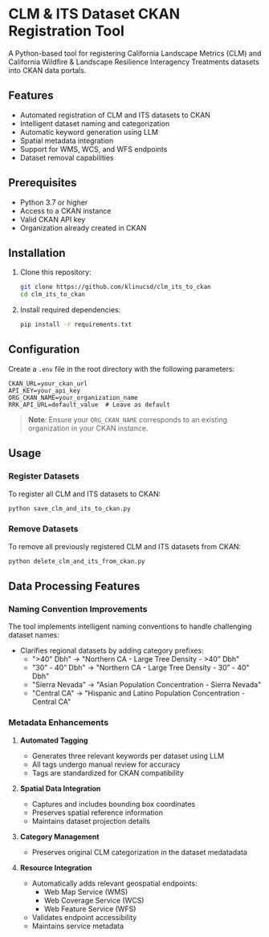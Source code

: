 # CLM & ITS Dataset CKAN Registration Tool

A Python-based tool for registering California Landscape Metrics (CLM) and California Wildfire & Landscape Resilience Interagency Treatments datasets into CKAN data portals.

## Features

- Automated registration of CLM and ITS datasets to CKAN
- Intelligent dataset naming and categorization
- Automatic keyword generation using LLM
- Spatial metadata integration
- Support for WMS, WCS, and WFS endpoints
- Dataset removal capabilities

## Prerequisites

- Python 3.7 or higher
- Access to a CKAN instance
- Valid CKAN API key
- Organization already created in CKAN

## Installation

1. Clone this repository:
   ```bash
   git clone https://github.com/klinucsd/clm_its_to_ckan
   cd clm_its_to_ckan
   ```

2. Install required dependencies:
   ```bash
   pip install -r requirements.txt
   ```

## Configuration

Create a `.env` file in the root directory with the following parameters:

```env
CKAN_URL=your_ckan_url
API_KEY=your_api_key
ORG_CKAN_NAME=your_organization_name
RRK_API_URL=default_value  # Leave as default
```

> **Note**: Ensure your `ORG_CKAN_NAME` corresponds to an existing organization in your CKAN instance.

## Usage

### Register Datasets

To register all CLM and ITS datasets to CKAN:

```bash
python save_clm_and_its_to_ckan.py
```

### Remove Datasets

To remove all previously registered CLM and ITS datasets from CKAN:

```bash
python delete_clm_and_its_from_ckan.py
```

## Data Processing Features

### Naming Convention Improvements

The tool implements intelligent naming conventions to handle challenging dataset names:

- Clarifies regional datasets by adding category prefixes:
  - ">40" Dbh" → "Northern CA - Large Tree Density - >40” Dbh"
  - "30” - 40” Dbh" → "Northern CA - Large Tree Density - 30” - 40” Dbh"
  - "Sierra Nevada" → "Asian Population Concentration - Sierra Nevada"
  - "Central CA" → "Hispanic and Latino Population Concentration - Central CA"

### Metadata Enhancements

1. **Automated Tagging**
   - Generates three relevant keywords per dataset using LLM
   - All tags undergo manual review for accuracy
   - Tags are standardized for CKAN compatibility

2. **Spatial Data Integration**
   - Captures and includes bounding box coordinates
   - Preserves spatial reference information
   - Maintains dataset projection details

3. **Category Management**
   - Preserves original CLM categorization in the dataset medatadata

4. **Resource Integration**
   - Automatically adds relevant geospatial endpoints:
     - Web Map Service (WMS)
     - Web Coverage Service (WCS)
     - Web Feature Service (WFS)
   - Validates endpoint accessibility
   - Maintains service metadata


